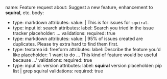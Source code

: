 name: Feature request
about: Suggest a new feature, enhancement to **squiral**, etc.
body:
  - type: markdown
    attributes:
      value: |
         This is for issues for `squiral`.
  - type: input
    id: search
    attributes:
      label: Search you tried in the issue tracker
      placeholder: ...
    validations:
      required: true
  - type: markdown
    attributes:
      value: |
        95% of issues created are duplicates.
        Please try extra hard to find them first.
  - type: textarea
    id: freeform
    attributes:
      label: Describe the feature you'd like
      placeholder: 'I want to do ... This kind of feature would be useful because ...'
    validations:
      required: true
  - type: input
    id: version
    attributes:
      label: **squiral** version
      placeholder: pip list | grep squiral
    validations:
      required: true
